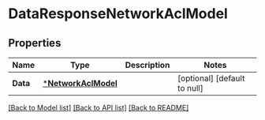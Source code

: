 # DataResponseNetworkAclModel

## Properties
Name | Type | Description | Notes
------------ | ------------- | ------------- | -------------
**Data** | [***NetworkAclModel**](NetworkAclModel.md) |  | [optional] [default to null]

[[Back to Model list]](../README.md#documentation-for-models) [[Back to API list]](../README.md#documentation-for-api-endpoints) [[Back to README]](../README.md)


